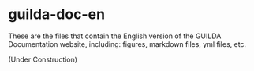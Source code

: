 # guilda-doc-en

These are the files that contain the English version of the GUILDA Documentation website, including: figures, markdown files, yml files, etc.

(Under Construction)